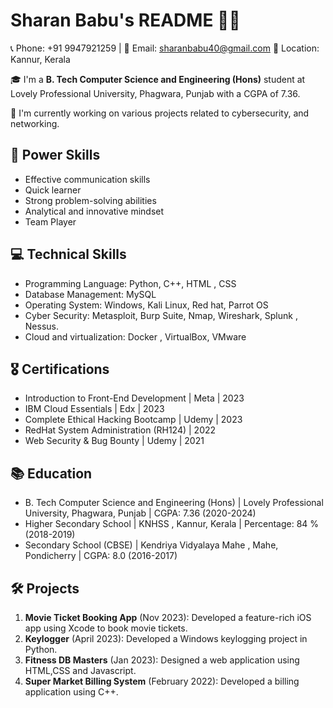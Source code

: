 # Sharan Babu's README 👨‍💻

📞 Phone: +91 9947921259 | 📧 Email: sharanbabu40@gmail.com
📍 Location: Kannur, Kerala

🎓 I'm a **B. Tech Computer Science and Engineering (Hons)** student at Lovely Professional University, Phagwara, Punjab with a CGPA of 7.36.

🔭 I'm currently working on various projects related to cybersecurity, and networking.

## 🚀 Power Skills

- Effective communication skills
- Quick learner
- Strong problem-solving abilities
- Analytical and innovative mindset
- Team Player

## 💻 Technical Skills

- Programming Language: Python, C++, HTML , CSS
- Database Management: MySQL
- Operating System: Windows, Kali Linux, Red hat, Parrot OS
- Cyber Security: Metasploit, Burp Suite, Nmap, Wireshark, Splunk , Nessus.
- Cloud and virtualization:  Docker , VirtualBox, VMware 

## 🎖 Certifications
- Introduction to Front-End Development | Meta | 2023
- IBM Cloud Essentials | Edx | 2023
- Complete Ethical Hacking Bootcamp | Udemy | 2023
- RedHat System Administration (RH124) | 2022
- Web Security & Bug Bounty | Udemy | 2021

## 📚 Education

- B. Tech Computer Science and Engineering (Hons) | Lovely Professional University, Phagwara, Punjab | CGPA: 7.36 (2020-2024)
- Higher Secondary School  | KNHSS , Kannur, Kerala | Percentage: 84 % (2018-2019)
- Secondary School (CBSE) | Kendriya Vidyalaya Mahe , Mahe, Pondicherry | CGPA: 8.0 (2016-2017)

## 🛠 Projects

1. **Movie Ticket Booking App** (Nov 2023): Developed a feature-rich iOS app using Xcode to book movie tickets.
2. **Keylogger** (April 2023): Developed a Windows keylogging project in Python.
3. **Fitness DB Masters** (Jan 2023): Designed a web application using HTML,CSS and Javascript.
4. **Super Market Billing System** (February 2022): Developed a billing application using C++.
